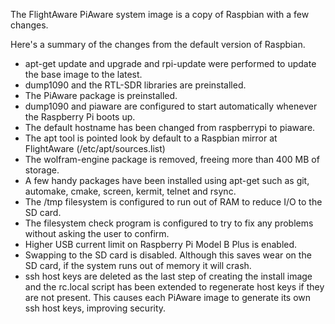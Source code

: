 The FlightAware PiAware system image is a copy of Raspbian with a few changes.

Here's a summary of the changes from the default version of Raspbian.

* apt-get update and upgrade and rpi-update were performed to update the base image to the latest.
* dump1090 and the RTL-SDR libraries are preinstalled.
* The PiAware package is preinstalled.
* dump1090 and piaware are configured to start automatically whenever the Raspberry Pi boots up.
* The default hostname has been changed from raspberrypi to piaware.
* The apt tool is pointed look by default to a Raspbian mirror at FlightAware (/etc/apt/sources.list)
* The wolfram-engine package is removed, freeing more than 400 MB of storage.
* A few handy packages have been installed using apt-get such as git, automake, cmake, screen, kermit, telnet and rsync.
* The /tmp filesystem is configured to run out of RAM to reduce I/O to the SD card.
* The filesystem check program is configured to try to fix any problems without asking the user to confirm.
* Higher USB current limit on Raspberry Pi Model B Plus is enabled.
* Swapping to the SD card is disabled.  Although this saves wear on the SD card, if the system runs out of memory it will crash.
* ssh host keys are deleted as the last step of creating the install image and the rc.local script has been extended to regenerate host keys if they are not present.  This causes each PiAware image to generate its own ssh host keys, improving security.

 

